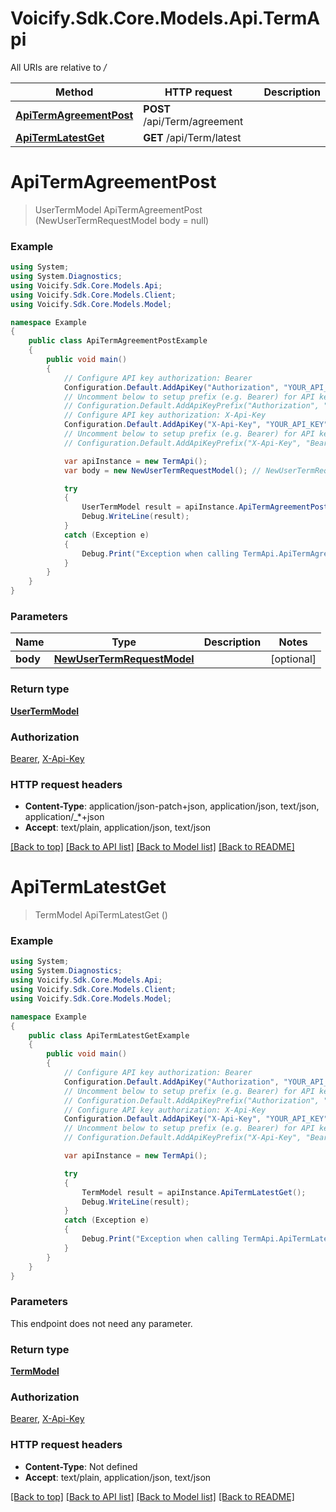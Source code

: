 # Voicify.Sdk.Core.Models.Api.TermApi

All URIs are relative to */*

Method | HTTP request | Description
------------- | ------------- | -------------
[**ApiTermAgreementPost**](TermApi.md#apitermagreementpost) | **POST** /api/Term/agreement | 
[**ApiTermLatestGet**](TermApi.md#apitermlatestget) | **GET** /api/Term/latest | 

<a name="apitermagreementpost"></a>
# **ApiTermAgreementPost**
> UserTermModel ApiTermAgreementPost (NewUserTermRequestModel body = null)



### Example
```csharp
using System;
using System.Diagnostics;
using Voicify.Sdk.Core.Models.Api;
using Voicify.Sdk.Core.Models.Client;
using Voicify.Sdk.Core.Models.Model;

namespace Example
{
    public class ApiTermAgreementPostExample
    {
        public void main()
        {
            // Configure API key authorization: Bearer
            Configuration.Default.AddApiKey("Authorization", "YOUR_API_KEY");
            // Uncomment below to setup prefix (e.g. Bearer) for API key, if needed
            // Configuration.Default.AddApiKeyPrefix("Authorization", "Bearer");
            // Configure API key authorization: X-Api-Key
            Configuration.Default.AddApiKey("X-Api-Key", "YOUR_API_KEY");
            // Uncomment below to setup prefix (e.g. Bearer) for API key, if needed
            // Configuration.Default.AddApiKeyPrefix("X-Api-Key", "Bearer");

            var apiInstance = new TermApi();
            var body = new NewUserTermRequestModel(); // NewUserTermRequestModel |  (optional) 

            try
            {
                UserTermModel result = apiInstance.ApiTermAgreementPost(body);
                Debug.WriteLine(result);
            }
            catch (Exception e)
            {
                Debug.Print("Exception when calling TermApi.ApiTermAgreementPost: " + e.Message );
            }
        }
    }
}
```

### Parameters

Name | Type | Description  | Notes
------------- | ------------- | ------------- | -------------
 **body** | [**NewUserTermRequestModel**](NewUserTermRequestModel.md)|  | [optional] 

### Return type

[**UserTermModel**](UserTermModel.md)

### Authorization

[Bearer](../README.md#Bearer), [X-Api-Key](../README.md#X-Api-Key)

### HTTP request headers

 - **Content-Type**: application/json-patch+json, application/json, text/json, application/_*+json
 - **Accept**: text/plain, application/json, text/json

[[Back to top]](#) [[Back to API list]](../README.md#documentation-for-api-endpoints) [[Back to Model list]](../README.md#documentation-for-models) [[Back to README]](../README.md)
<a name="apitermlatestget"></a>
# **ApiTermLatestGet**
> TermModel ApiTermLatestGet ()



### Example
```csharp
using System;
using System.Diagnostics;
using Voicify.Sdk.Core.Models.Api;
using Voicify.Sdk.Core.Models.Client;
using Voicify.Sdk.Core.Models.Model;

namespace Example
{
    public class ApiTermLatestGetExample
    {
        public void main()
        {
            // Configure API key authorization: Bearer
            Configuration.Default.AddApiKey("Authorization", "YOUR_API_KEY");
            // Uncomment below to setup prefix (e.g. Bearer) for API key, if needed
            // Configuration.Default.AddApiKeyPrefix("Authorization", "Bearer");
            // Configure API key authorization: X-Api-Key
            Configuration.Default.AddApiKey("X-Api-Key", "YOUR_API_KEY");
            // Uncomment below to setup prefix (e.g. Bearer) for API key, if needed
            // Configuration.Default.AddApiKeyPrefix("X-Api-Key", "Bearer");

            var apiInstance = new TermApi();

            try
            {
                TermModel result = apiInstance.ApiTermLatestGet();
                Debug.WriteLine(result);
            }
            catch (Exception e)
            {
                Debug.Print("Exception when calling TermApi.ApiTermLatestGet: " + e.Message );
            }
        }
    }
}
```

### Parameters
This endpoint does not need any parameter.

### Return type

[**TermModel**](TermModel.md)

### Authorization

[Bearer](../README.md#Bearer), [X-Api-Key](../README.md#X-Api-Key)

### HTTP request headers

 - **Content-Type**: Not defined
 - **Accept**: text/plain, application/json, text/json

[[Back to top]](#) [[Back to API list]](../README.md#documentation-for-api-endpoints) [[Back to Model list]](../README.md#documentation-for-models) [[Back to README]](../README.md)
